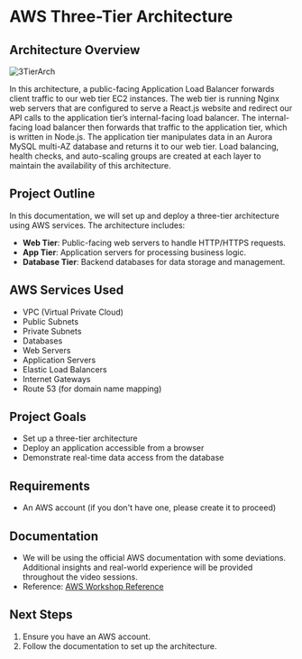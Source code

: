 # AWS Three-Tier Architecture

## Architecture Overview 
![3TierArch](https://github.com/Bathalapalli-SaiRangaPavan/Project-AWS-Three-Tier-Architecture/assets/121741348/61fe8ad2-918d-46b0-9184-4932a35a0678)

In this architecture, a public-facing Application Load Balancer forwards client traffic to our web tier EC2 instances. The web tier is running Nginx web servers that are configured to serve a React.js website and redirect our API calls to the application tier’s internal-facing load balancer. The internal-facing load balancer then forwards that traffic to the application tier, which is written in Node.js. The application tier manipulates data in an Aurora MySQL multi-AZ database and returns it to our web tier. Load balancing, health checks, and auto-scaling groups are created at each layer to maintain the availability of this architecture.

## Project Outline

In this documentation, we will set up and deploy a three-tier architecture using AWS services. The architecture includes:

- **Web Tier**: Public-facing web servers to handle HTTP/HTTPS requests.
- **App Tier**: Application servers for processing business logic.
- **Database Tier**: Backend databases for data storage and management.

## AWS Services Used

- VPC (Virtual Private Cloud)
- Public Subnets
- Private Subnets
- Databases
- Web Servers
- Application Servers
- Elastic Load Balancers
- Internet Gateways
- Route 53 (for domain name mapping)

## Project Goals

- Set up a three-tier architecture
- Deploy an application accessible from a browser
- Demonstrate real-time data access from the database

## Requirements

- An AWS account (if you don't have one, please create it to proceed)

## Documentation

- We will be using the official AWS documentation with some deviations. Additional insights and real-world experience will be provided throughout the video sessions.
- Reference: [AWS Workshop Reference](https://catalog.us-east-1.prod.workshops.aws/workshops/85cd2bb2-7f79-4e96-bdee-8078e469752a/en-US)

## Next Steps

1. Ensure you have an AWS account.
2. Follow the documentation to set up the architecture.
